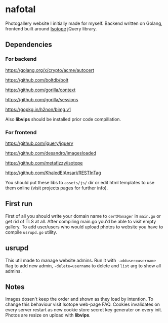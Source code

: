 # nafotal
Photogallery website I initially made for myself.
Backend written on Golang, frontend built around [Isotope](https://github.com/metafizzy/isotope) jQuery library.

## Dependencies
### For backend
https://golang.org/x/crypto/acme/autocert

https://github.com/boltdb/bolt

https://github.com/gorilla/context

https://github.com/gorilla/sessions

https://gopkg.in/h2non/bimg.v1

Also **libvips** should be installed prior code compillation.

### For frontend
https://github.com/jquery/jquery

https://github.com/desandro/imagesloaded

https://github.com/metafizzy/isotope

https://github.com/KhaledElAnsari/RESTInTag

You should put these libs to `assets/js/` dir or edit html templates to use them online (visit projects pages for further info).

## First run
First of all you should write your domain name to `certManager` in `main.go` or get rid of TLS at all.
After compiling main.go you'd be able to visit empty gallery. To add user/users who would upload photos to website you have to compile `usrupd.go` utility.

## usrupd
This util made to manage website admins. Run it with `-adduser=username` flag to add new admin, `-delete=username` to delete and `list` arg to show all admins.

## Notes
Images dosen't keep the order and shown as they load by intention. To change this behaviour visit Isotope web-page FAQ.
Cookies invalidates on every server restart as new cookie store secret key generater on every init.
Photos are resize on upload with **libvips**.
